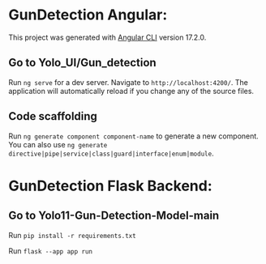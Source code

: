 # GunDetection Angular:

This project was generated with [Angular CLI](https://github.com/angular/angular-cli) version 17.2.0.

## Go to Yolo_UI/Gun_detection

Run `ng serve` for a dev server. Navigate to `http://localhost:4200/`. The application will automatically reload if you change any of the source files.

## Code scaffolding

Run `ng generate component component-name` to generate a new component. You can also use `ng generate directive|pipe|service|class|guard|interface|enum|module`.

# GunDetection Flask Backend:

## Go to Yolo11-Gun-Detection-Model-main

Run `pip install -r requirements.txt` 

Run `flask --app app run` 
